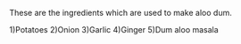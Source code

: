 These are the ingredients which are used to make aloo dum.

1)Potatoes
2)Onion
3)Garlic
4)Ginger
5)Dum aloo masala